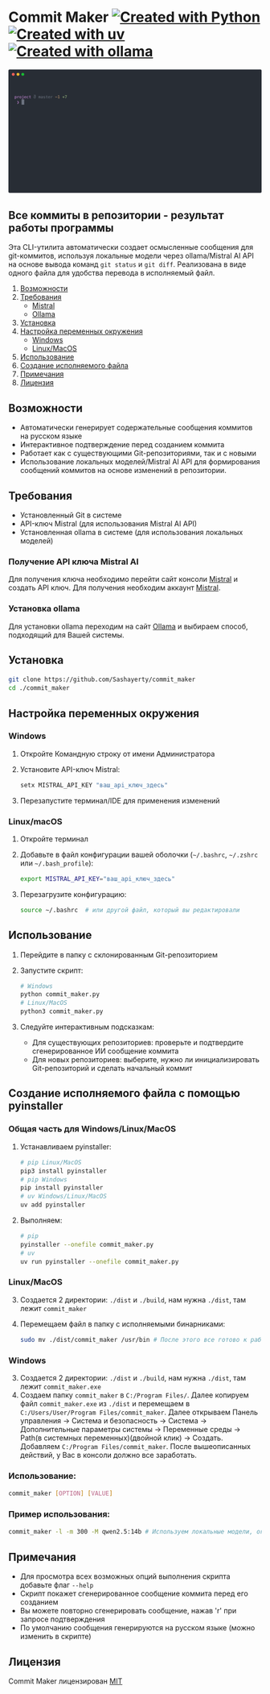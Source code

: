 # Commit Maker [![Created with Python](https://img.shields.io/badge/Created_with-Python-blue)](https://www.python.org/) [![Created with uv](https://img.shields.io/badge/Created_with-uv-purple)](https://docs.astral.sh/uv/) [![Created with ollama](https://img.shields.io/badge/Created_with-ollama-white)](https://ollama.com/)

![Демонстрация](./commit_maker.svg)

## Все коммиты в репозитории - результат работы программы

Эта CLI-утилита автоматически создает осмысленные сообщения для git-коммитов, используя локальные модели через ollama/Mistral AI API на основе вывода команд `git status` и `git diff`. Реализована в виде одного файла для удобства перевода в исполняемый файл.

1. [Возможности](#возможности)
2. [Требования](#требования)
   - [Mistral](#получение-api-ключа-mistral-ai)
   - [Ollama](#установка-ollama)
3. [Установка](#установка)
4. [Настройка переменных окружения](#настройка-переменных-окружения)
   - [Windows](#windows)
   - [Linux/MacOS](#linuxmacos)
5. [Использование](#использование)
6. [Создание исполняемого файла](#создание-исполняемого-файла-с-помощью-pyinstaller)
7. [Примечания](#примечания)
8. [Лицензия](#лицензия)

## Возможности

- Автоматически генерирует содержательные сообщения коммитов на русском языке
- Интерактивное подтверждение перед созданием коммита
- Работает как с существующими Git-репозиториями, так и с новыми
- Использование локальных моделей/Mistral AI API для формирования сообщений коммитов на основе изменений в репозитории.

## Требования

- Установленный Git в системе
- API-ключ Mistral (для использования Mistral AI API)
- Установленная ollama в системе (для использования локальных моделей)

### Получение API ключа Mistral AI

Для получения ключа необходимо перейти сайт консоли [Mistral](https://console.mistral.ai/api-keys) и создать API ключ. Для получения необходим аккаунт [Mistral](https://auth.mistral.ai/ui/login).

### Установка ollama

Для установки ollama переходим на сайт [Ollama](https://ollama.com/download) и выбираем способ, подходящий для Вашей системы.

## Установка

```bash
git clone https://github.com/Sashayerty/commit_maker
cd ./commit_maker
```

## Настройка переменных окружения

### Windows

1. Откройте Командную строку от имени Администратора
2. Установите API-ключ Mistral:

   ```cmd
   setx MISTRAL_API_KEY "ваш_api_ключ_здесь"
   ```

3. Перезапустите терминал/IDE для применения изменений

### Linux/macOS

1. Откройте терминал
2. Добавьте в файл конфигурации вашей оболочки (`~/.bashrc`, `~/.zshrc` или `~/.bash_profile`):

   ```bash
   export MISTRAL_API_KEY="ваш_api_ключ_здесь"
   ```

3. Перезагрузите конфигурацию:

   ```bash
   source ~/.bashrc  # или другой файл, который вы редактировали
   ```

## Использование

1. Перейдите в папку с склонированным Git-репозиторием
2. Запустите скрипт:

   ```bash
   # Windows
   python commit_maker.py
   # Linux/MacOS
   python3 commit_maker.py
   ```

3. Следуйте интерактивным подсказкам:
   - Для существующих репозиториев: проверьте и подтвердите сгенерированное ИИ сообщение коммита
   - Для новых репозиториев: выберите, нужно ли инициализировать Git-репозиторий и сделать начальный коммит

## Создание исполняемого файла с помощью pyinstaller

### Общая часть для Windows/Linux/MacOS

1. Устанавливаем pyinstaller:

   ```bash
   # pip Linux/MacOS
   pip3 install pyinstaller
   # pip Windows
   pip install pyinstaller
   # uv Windows/Linux/MacOS
   uv add pyinstaller
   ```

2. Выполняем:

   ```bash
   # pip
   pyinstaller --onefile commit_maker.py
   # uv 
   uv run pyinstaller --onefile commit_maker.py
   ```

### Linux/MacOS

3. Создается 2 директории: `./dist` и `./build`, нам нужна `./dist`, там лежит `commit_maker`
4. Перемещаем файл в папку с исполняемыми бинарниками:

   ```bash
   sudo mv ./dist/commit_maker /usr/bin # После этого все готово к работе!
   ```

### Windows

3. Создается 2 директории: `./dist` и `./build`, нам нужна `./dist`, там лежит `commit_maker.exe`
4. Создаем папку `commit_maker` в `C:/Program Files/`. Далее копируем файл `commit_maker.exe` из `./dist` и перемещаем в  `C:/Users/User/Program Files/commit_maker`. Далее открываем Панель управления -> Система и безопасность -> Система -> Дополнительные параметры системы -> Переменные среды -> Path(в системных переменных)(двойной клик) -> Создать. Добавляем `C:/Program Files/commit_maker`. После вышеописанных действий, у Вас в консоли должно все заработать. 

### Использование:

   ```bash
   commit_maker [OPTION] [VALUE]
   ```

### Пример использования:

   ```bash
   commit_maker -l -m 300 -M qwen2.5:14b # Используем локальные модели, ограничение длины сообщения коммита 300 символов, используем qwen2.5:14b
   ```

## Примечания

- Для просмотра всех возможных опций выполнения скрипта добавьте флаг `--help`
- Скрипт покажет сгенерированное сообщение коммита перед его созданием
- Вы можете повторно сгенерировать сообщение, нажав 'r' при запросе подтверждения
- По умолчанию сообщения генерируются на русском языке (можно изменить в скрипте)

## Лицензия

Commit Maker лицензирован [MIT](LICENSE)
